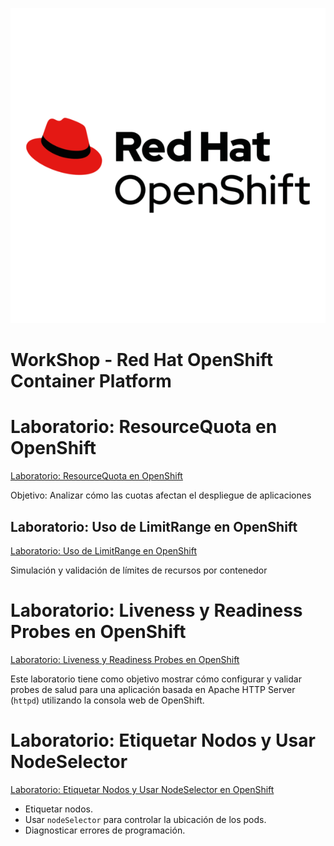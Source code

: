 ![Red Hat OpenShift Logo](./assets/openshift-logo.png)
# WorkShop - Red Hat OpenShift Container Platform

# Laboratorio: ResourceQuota en OpenShift
<a href="./ResourceQuota.md" target="_blank">Laboratorio: ResourceQuota en OpenShift</a>

Objetivo: Analizar cómo las cuotas afectan el despliegue de aplicaciones

## Laboratorio: Uso de LimitRange en OpenShift
<a href="./LimitRange.md" target="_blank">Laboratorio: Uso de LimitRange en OpenShift</a>

Simulación y validación de límites de recursos por contenedor

# Laboratorio: Liveness y Readiness Probes en OpenShift
<a href="./Probe.md" target="_blank">Laboratorio: Liveness y Readiness Probes en OpenShift</a>

Este laboratorio tiene como objetivo mostrar cómo configurar y validar probes de salud para una aplicación basada en Apache HTTP Server (`httpd`) utilizando la consola web de OpenShift.

# Laboratorio: Etiquetar Nodos y Usar NodeSelector
<a href="./lab-node-selector.md" target="_blank">Laboratorio: Etiquetar Nodos y Usar NodeSelector en OpenShift</a>

- Etiquetar nodos.
- Usar `nodeSelector` para controlar la ubicación de los pods.
- Diagnosticar errores de programación.




